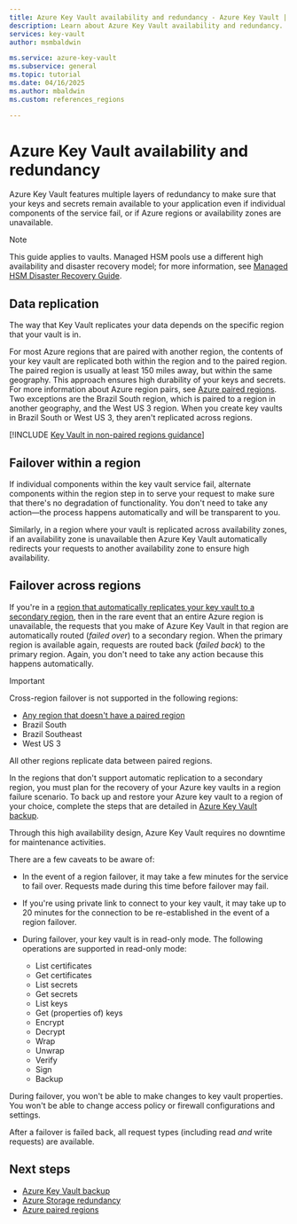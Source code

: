 ```yaml
---
title: Azure Key Vault availability and redundancy - Azure Key Vault | Microsoft Docs
description: Learn about Azure Key Vault availability and redundancy.
services: key-vault
author: msmbaldwin

ms.service: azure-key-vault
ms.subservice: general
ms.topic: tutorial
ms.date: 04/16/2025
ms.author: mbaldwin
ms.custom: references_regions

---
```

# Azure Key Vault availability and redundancy

Azure Key Vault features multiple layers of redundancy to make sure that your keys and secrets remain available to your application even if individual components of the service fail, or if Azure regions or availability zones are unavailable.

> [!NOTE]
> This guide applies to vaults. Managed HSM pools use a different high availability and disaster recovery model; for more information, see [Managed HSM Disaster Recovery Guide](../managed-hsm/disaster-recovery-guide.md).

## Data replication

The way that Key Vault replicates your data depends on the specific region that your vault is in.

For most Azure regions that are paired with another region, the contents of your key vault are replicated both within the region and to the paired region. The paired region is usually at least 150 miles away, but within the same geography. This approach ensures high durability of your keys and secrets. For more information about Azure region pairs, see [Azure paired regions](/azure/reliability/cross-region-replication-azure). Two exceptions are the Brazil South region, which is paired to a region in another geography, and the West US 3 region. When you create key vaults in Brazil South or West US 3, they aren't replicated across regions.

[!INCLUDE [Key Vault in non-paired regions guidance](~/reusable-content/ce-skilling/azure/includes/key-vault/key-vault-non-paired-regions.md)]

## Failover within a region

If individual components within the key vault service fail, alternate components within the region step in to serve your request to make sure that there's no degradation of functionality. You don't need to take any action—the process happens automatically and will be transparent to you.

Similarly, in a region where your vault is replicated across availability zones, if an availability zone is unavailable then Azure Key Vault automatically redirects your requests to another availability zone to ensure high availability.

## Failover across regions

If you're in a [region that automatically replicates your key vault to a secondary region](#data-replication), then in the rare event that an entire Azure region is unavailable, the requests that you make of Azure Key Vault in that region are automatically routed (*failed over*) to a secondary region. When the primary region is available again, requests are routed back (*failed back*) to the primary region. Again, you don't need to take any action because this happens automatically.

> [!IMPORTANT]
> Cross-region failover is not supported in the following regions:
>
> - [Any region that doesn't have a paired region](/azure/reliability/cross-region-replication-azure#regions-with-availability-zones-and-no-region-pair)
> - Brazil South
> - Brazil Southeast
> - West US 3
>
> All other regions replicate data between paired regions.

In the regions that don't support automatic replication to a secondary region, you must plan for the recovery of your Azure key vaults in a region failure scenario. To back up and restore your Azure key vault to a region of your choice, complete the steps that are detailed in [Azure Key Vault backup](backup.md).

Through this high availability design, Azure Key Vault requires no downtime for maintenance activities.

There are a few caveats to be aware of:

* In the event of a region failover, it may take a few minutes for the service to fail over. Requests made during this time before failover may fail.
* If you're using private link to connect to your key vault, it may take up to 20 minutes for the connection to be re-established in the event of a region failover.
* During failover, your key vault is in read-only mode. The following operations are supported in read-only mode:

  * List certificates
  * Get certificates
  * List secrets
  * Get secrets
  * List keys
  * Get (properties of) keys
  * Encrypt
  * Decrypt
  * Wrap
  * Unwrap
  * Verify
  * Sign
  * Backup

During failover, you won't be able to make changes to key vault properties. You won't be able to change access policy or firewall configurations and settings.

After a failover is failed back, all request types (including read *and* write requests) are available.

## Next steps

- [Azure Key Vault backup](backup.md)
- [Azure Storage redundancy](../managed-hsm/disaster-recovery-guide.md)
- [Azure paired regions](/azure/reliability/cross-region-replication-azure)

